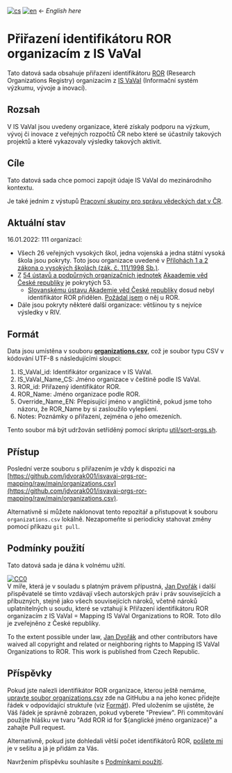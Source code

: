 [![cs](https://img.shields.io/badge/lang-cs-white.svg)](./README.cs.md)
[![en](https://img.shields.io/badge/lang-en-red.svg)](./README.md)
&larr; <i>English here</i>

# Přiřazení identifikátoru ROR organizacím z IS VaVaI

Tato datová sada obsahuje přiřazení identifikátoru [ROR](https://ror.org/) (Research Organizations Registry) 
organizacím z [IS VaVaI](https://www.isvavai.cz/) (Informační systém výzkumu, vývoje a inovací).

## Rozsah

V IS VaVaI jsou uvedeny organizace, které získaly podporu na výzkum, vývoj či inovace z veřejných rozpočtů ČR 
nebo které se účastnily takových projektů a které vykazovaly výsledky takových aktivit.

## Cíle

Tato datová sada chce pomoci zapojit údaje IS VaVaI do mezinárodního kontextu.

Je také jedním z výstupů [Pracovní skupiny pro správu vědeckých dat v ČR](https://www.wg-rdm.cz/).

## Aktuální stav

16.01.2022: 111 organizací:
- Všech 26 veřejných vysokých škol, jedna vojenská a jedna státní vysoká škola jsou pokryty. Toto jsou organizace uvedené v [Přílohách 1 a 2 zákona o vysokých školách (zák. č. 111/1998 Sb.)](https://www.zakonyprolidi.cz/cs/1998-111#prilohy).
- Z [54 ústavů a podpůrných organizačních jednotek](https://www.avcr.cz/cs/o-nas/struktura/pracoviste-av/) [Akaademie věd České republiky](https://www.avcr.cz/) je pokrytých 53.
  - [Slovanskému ústavu Akademie věd České republiky](http://www.slu.cas.cz/index.html) dosud nebyl identifikátor ROR přidělen. [Požádal jsem](https://github.com/ror-community/ror-updates/issues/431) o něj u ROR.
- Dále jsou pokryty některé další organizace: většinou ty s nejvíce výsledky v RIV. 

## Formát

Data jsou umístěna v souboru **[organizations.csv](organizations.csv)**, 
což je soubor typu CSV v kódování UTF-8
s následujícími sloupci:
1. IS_VaVaI_id: Identifikátor organizace v IS VaVaI.
2. IS_VaVaI_Name_CS: Jméno organizace v češtině podle IS VaVaI.
3. ROR_id: Přiřazený identifikátor ROR.
4. ROR_Name: Jméno organizace podle ROR.
5. Override_Name_EN: Přepisující jméno v angličtině, pokud jsme toho názoru, že ROR_Name by si zasloužilo vylepšení.
6. Notes: Poznámky o přiřazení, zejména o jeho omezeních.

Tento soubor má být udržován setříděný pomocí skriptu [util/sort-orgs.sh](util/sort-orgs.sh).

## Přístup

Poslední verze souboru s přiřazením je vždy k dispozici na  
[https://github.com/jdvorak001/isvavai-orgs-ror-mapping/raw/main/organizations.csv](https://github.com/jdvorak001/isvavai-orgs-ror-mapping/raw/main/organizations.csv).

Alternativně si můžete naklonovat tento repozitář a přistupovat k souboru `organizations.csv` lokálně. Nezapomeňte si periodicky stahovat změny pomocí příkazu `git pull`.

## Podmínky použití

Tato datová sada je dána k volnému užití.

<p xmlns:dct="http://purl.org/dc/terms/" xmlns:vcard="http://www.w3.org/2001/vcard-rdf/3.0#">
  <a rel="license" href="http://creativecommons.org/publicdomain/zero/1.0/"><img src="http://i.creativecommons.org/p/zero/1.0/88x31.png" style="border-style: none;" alt="CC0" /></a>
  <br />
  V míře, která je v souladu s platným právem přípustná, 
  <a rel="dct:publisher" href="https://orcid.org/0000-0001-8985-152X"><span property="dct:title">Jan Dvořák</span></a>
  i další přispěvatelé
  se tímto vzdávají všech autorských práv i práv souvisejících a příbuzných, stejně jako všech souvisejících nároků, včetně nároků uplatnitelných u soudu, 
  které se vztahují k <span property="dct:title" xml:lang="cs">Přiřazení identifikátoru ROR organizacím z IS VaVaI</span> =
  <span property="dct:title" xml:lang="en">Mapping IS VaVaI Organizations to ROR</span>.
  Toto dílo je zveřejněno z <span property="vcard:Country" datatype="dct:ISO3166" content="CZ" about="https://github.com/jdvorak001/isvavai-orgs-ror-mapping">České republiky</span>.
</p>
<p xmlns:dct="http://purl.org/dc/terms/" xmlns:vcard="http://www.w3.org/2001/vcard-rdf/3.0#">
  To the extent possible under law,
  <a rel="dct:publisher" href="https://orcid.org/0000-0001-8985-152X"><span property="dct:title">Jan Dvořák</span></a> and other contributors
  have waived all copyright and related or neighboring rights to
  <span property="dct:title">Mapping IS VaVaI Organizations to ROR</span>.
  This work is published from <span property="vcard:Country" datatype="dct:ISO3166" content="CZ" about="https://github.com/jdvorak001/isvavai-orgs-ror-mapping"> Czech Republic</span>.
</p>

## Příspěvky

Pokud jste nalezli identifikátor ROR organizace, kterou ještě nemáme,
[upravte soubor organizations.csv](https://github.com/jdvorak001/isvavai-orgs-ror-mapping/edit/main/organizations.csv)
zde na GitHubu a na jeho konec přidejte řádek v odpovídající struktuře (viz [Formát](#formát)).
Před uložením se ujistěte, že Váš řádek je správně zobrazen, pokud vyberete "Preview".
Při commitování použijte hlášku ve tvaru "Add ROR id for ${anglické jméno organizace}" a zahajte Pull request.

Alternativně, pokud jste dohledali větší počet identifikátorů ROR, [pošlete mi](mailto:jan.dvorak@ff.cuni.cz) 
je v sešitu a já je přidám za Vás.

Navržením příspěvku souhlasíte s [Podmínkami použití](#podmínky-použití).
